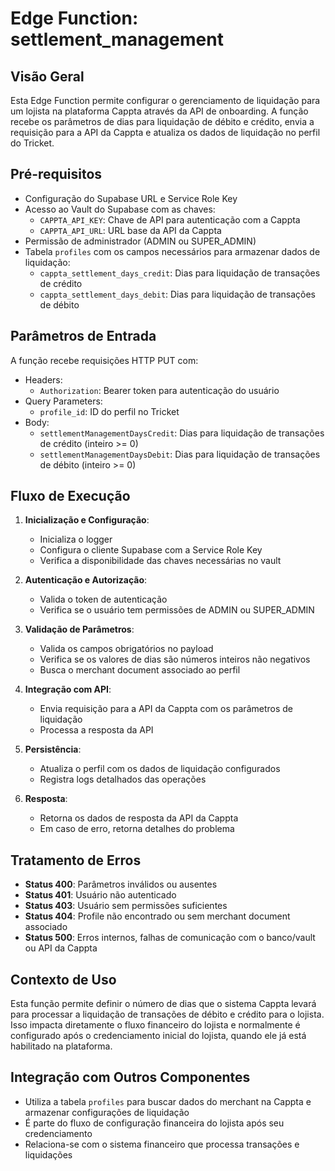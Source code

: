# Edge Function: settlement_management

## Visão Geral
Esta Edge Function permite configurar o gerenciamento de liquidação para um lojista na plataforma Cappta através da API de onboarding. A função recebe os parâmetros de dias para liquidação de débito e crédito, envia a requisição para a API da Cappta e atualiza os dados de liquidação no perfil do Tricket.

## Pré-requisitos
- Configuração do Supabase URL e Service Role Key
- Acesso ao Vault do Supabase com as chaves:
  - `CAPPTA_API_KEY`: Chave de API para autenticação com a Cappta
  - `CAPPTA_API_URL`: URL base da API da Cappta
- Permissão de administrador (ADMIN ou SUPER_ADMIN)
- Tabela `profiles` com os campos necessários para armazenar dados de liquidação:
  - `cappta_settlement_days_credit`: Dias para liquidação de transações de crédito
  - `cappta_settlement_days_debit`: Dias para liquidação de transações de débito

## Parâmetros de Entrada
A função recebe requisições HTTP PUT com:
- Headers:
  - `Authorization`: Bearer token para autenticação do usuário
- Query Parameters:
  - `profile_id`: ID do perfil no Tricket
- Body:
  - `settlementManagementDaysCredit`: Dias para liquidação de transações de crédito (inteiro >= 0)
  - `settlementManagementDaysDebit`: Dias para liquidação de transações de débito (inteiro >= 0)

## Fluxo de Execução
1. **Inicialização e Configuração**:
   - Inicializa o logger
   - Configura o cliente Supabase com a Service Role Key
   - Verifica a disponibilidade das chaves necessárias no vault

2. **Autenticação e Autorização**:
   - Valida o token de autenticação
   - Verifica se o usuário tem permissões de ADMIN ou SUPER_ADMIN

3. **Validação de Parâmetros**:
   - Valida os campos obrigatórios no payload
   - Verifica se os valores de dias são números inteiros não negativos
   - Busca o merchant document associado ao perfil

4. **Integração com API**:
   - Envia requisição para a API da Cappta com os parâmetros de liquidação
   - Processa a resposta da API

5. **Persistência**:
   - Atualiza o perfil com os dados de liquidação configurados
   - Registra logs detalhados das operações

6. **Resposta**:
   - Retorna os dados de resposta da API da Cappta
   - Em caso de erro, retorna detalhes do problema

## Tratamento de Erros
- **Status 400**: Parâmetros inválidos ou ausentes
- **Status 401**: Usuário não autenticado
- **Status 403**: Usuário sem permissões suficientes
- **Status 404**: Profile não encontrado ou sem merchant document associado
- **Status 500**: Erros internos, falhas de comunicação com o banco/vault ou API da Cappta

## Contexto de Uso
Esta função permite definir o número de dias que o sistema Cappta levará para processar a liquidação de transações de débito e crédito para o lojista. Isso impacta diretamente o fluxo financeiro do lojista e normalmente é configurado após o credenciamento inicial do lojista, quando ele já está habilitado na plataforma.

## Integração com Outros Componentes
- Utiliza a tabela `profiles` para buscar dados do merchant na Cappta e armazenar configurações de liquidação
- É parte do fluxo de configuração financeira do lojista após seu credenciamento
- Relaciona-se com o sistema financeiro que processa transações e liquidações
